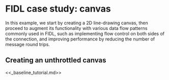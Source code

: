 # FIDL case study: canvas

In this example, we start by creating a 2D line-drawing canvas, then proceed to
augment its functionality with various data flow patterns commonly used in FIDL,
such as implementing flow control on both sides of the connection, and improving
performance by reducing the number of message round trips.

## Creating an unthrottled canvas

<<_baseline_tutorial.md>>
